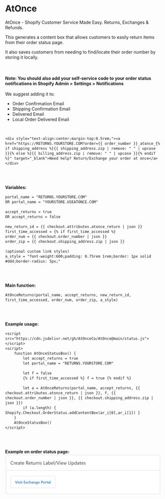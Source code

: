 # AtOnce
AtOnce - Shopify Customer Service Made Easy. Returns, Exchanges &amp; Refunds.

This generates a content box that allows customers to easily return items from their order status page.

It also saves customers from needing to find/locate their order number by storing it locally.
<br/>
<br/>
<br/>
<br/>
**Note: You should also add your self-service code to your order status notifications in Shopify Admin > Settings > Notifications**
<br/>
<br/>
We suggest adding it to:
<br/>
- Order Confirmation Email
- Shipping Confirmation Email
- Delivered Email
- Local Order Delivered Email
<br/>

```
<div style="text-align:center;margin-top:0.5rem;"><a href="https://RETURNS.YOURSTORE.COM?order={{ order_number }}_atonce_{% if shipping_address %}{{ shipping_address.zip | remove: " " | upcase }}{% else %}{{ billing_address.zip | remove: " " | upcase }}{% endif %}" target="_blank">Need help? Return/Exchange your order at once</a></div>
```

<br/>
<br/>

**Variables:**
```
portal_name = "RETURNS.YOURSTORE.COM"
OR portal_name = "YOURSTORE.USEATONCE.COM"

accept_returns = true
OR accept_returns = false

new_return_id = {{ checkout.attributes.atonce_return | json }}
first_time_accessed = {% if first_time_accessed %}
order_num = {{ checkout.order_number | json }}
order_zip = {{ checkout.shipping_address.zip | json }}

(optional custom link styles)
a_style = "font-weight:600;padding: 0.75rem 1rem;border: 1px solid #ddd;border-radius: 5px;"
```

<br/>
<br/>

**Main function:**
```
AtOnceReturns(portal_name, accept_returns, new_return_id, first_time_accessed, order_num, order_zip, a_style)
```

<br/>
<br/>

**Example usage:**
```
<script src="https://cdn.jsdelivr.net/gh/AtOnceCo/AtOnce@main/status.js"></script>
<script>
    function AtOnceStatusBox() {
        let accept_returns = true
        let portal_name = "RETURNS.YOURSTORE.COM"
        
        let f = false
        {% if first_time_accessed %} f = true {% endif %}
        
        let a = AtOnceReturns(portal_name, accept_returns, {{ checkout.attributes.atonce_return | json }}, f, {{ checkout.order_number | json }}, {{ checkout.shipping_address.zip | json }})
        if (a.length) { Shopify.Checkout.OrderStatus.addContentBox(ar_i[0],ar_i[1]) }
    }
    AtOnceStatusBox()
</script>
```

<br/>
<br/>

**Example on order status page:**
![Example](https://github.com/AtOnceCo/AtOnce/blob/main/Example%201.png)

